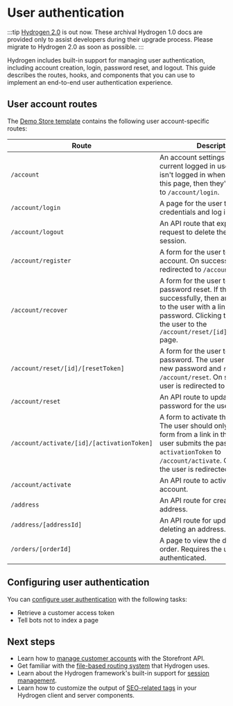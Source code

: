 # User authentication


:::tip
[Hydrogen 2.0](https://hydrogen.shopify.dev) is out now. These archival Hydrogen 1.0 docs are provided only to assist developers during their upgrade process. Please migrate to Hydrogen 2.0 as soon as possible.
:::



Hydrogen includes built-in support for managing user authentication, including account creation, login, password reset, and logout. This guide describes the routes, hooks, and components that you can use to implement an end-to-end user authentication experience.

## User account routes

The [Demo Store template](/docs/tutorials/getting-started/templates/) contains the following user account-specific routes:

| Route        | Description                                                                                |
| --------------- | ------------------------------------------------------------------------------------------ |
| `/account`      | An account settings page for the current logged in user. If the user isn't logged in when they access this page, then they're redirected to `/account/login`. |
| `/account/login` | A page for the user to enter their credentials and log in.                                        |
| `/account/logout` | An API route that expects a `POST` request to delete the current session.                                               |
| `/account/register` | A form for the user to set up a new account. On success, the user is redirected to `/account`. |
| `/account/recover` | A form for the user to initiate a password reset. If the form is sent successfully, then an email is sent to the user with a link to reset their password. Clicking the link leads the user to the `/account/reset/[id]/[resetToken]` page. |
| `/account/reset/[id]/[resetToken]` | A form for the user to enter a new password. The user submits the new password and `resetToken` to `/account/reset`. On success, the user is redirected to `/account`. |
| `/account/reset` | An API route to update the new password for the user. |
| `/account/activate/[id]/[activationToken]` | A form to activate the new user. The user should only reach this form from a link in their email. The user submits the password and `activationToken` to `/account/activate`. On success, the user is redirected to `/account`. |
| `/account/activate` | An API route to activate the user account. |
| `/address` | An API route for creating a new address. |
| `/address/[addressId]` | An API route for updating and deleting an address. |
| `/orders/[orderId]` | A page to view the details of an order. Requires the user to be authenticated. |

## Configuring user authentication

You can [configure user authentication](/docs/tutorials/authentication/configure-user-authentication/) with the following tasks:

- Retrieve a customer access token
- Tell bots not to index a page

## Next steps

- Learn how to [manage customer accounts](/custom-storefronts/customer-accounts) with the Storefront API.
- Get familiar with the [file-based routing system](/docs/tutorials/routing/) that Hydrogen uses.
- Learn about the Hydrogen framework's built-in support for [session management](/docs/tutorials/sessions/).
- Learn how to customize the output of [SEO-related tags](/docs/tutorials/seo/manage-seo/) in your Hydrogen client and server components.
